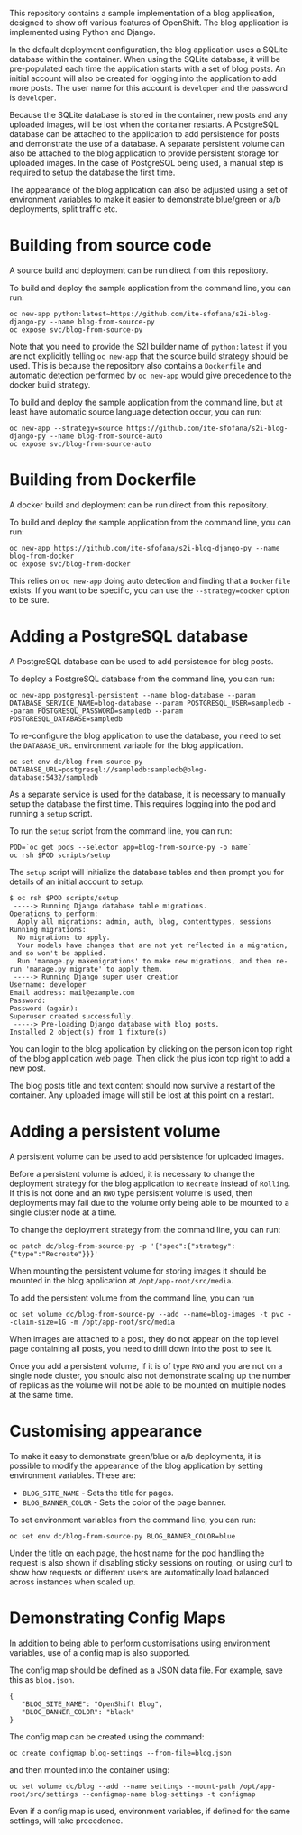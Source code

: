 This repository contains a sample implementation of a blog application, designed to show off various features of OpenShift. The blog application is implemented using Python and Django.

In the default deployment configuration, the blog application uses a SQLite database within the container. When using the SQLite database, it will be pre-populated each time the application starts with a set of blog posts. An initial account will also be created for logging into the application to add more posts. The user name for this account is ``developer`` and the password is ``developer``.

Because the SQLite database is stored in the container, new posts and any uploaded images, will be lost when the container restarts. A PostgreSQL database can be attached to the application to add persistence for posts and demonstrate the use of a database. A separate persistent volume can also be attached to the blog application to provide persistent storage for uploaded images. In the case of PostgreSQL being used, a manual step is required to setup the database the first time.

The appearance of the blog application can also be adjusted using a set of environment variables to make it easier to demonstrate blue/green or a/b deployments, split traffic etc.

# Building from source code

A source build and deployment can be run direct from this repository.

To build and deploy the sample application from the command line, you can run:

```
oc new-app python:latest~https://github.com/ite-sfofana/s2i-blog-django-py --name blog-from-source-py
oc expose svc/blog-from-source-py
```

Note that you need to provide the S2I builder name of ``python:latest`` if you are not explicitly telling ``oc new-app`` that the source build strategy should be used. This is because the repository also contains a ``Dockerfile`` and automatic detection performed by ``oc new-app`` would give precedence to the docker build strategy.

To build and deploy the sample application from the command line, but at least have automatic source language detection occur, you can run:

```
oc new-app --strategy=source https://github.com/ite-sfofana/s2i-blog-django-py --name blog-from-source-auto
oc expose svc/blog-from-source-auto
```

# Building from Dockerfile

A docker build and deployment can be run direct from this repository.

To build and deploy the sample application from the command line, you can run:

```
oc new-app https://github.com/ite-sfofana/s2i-blog-django-py --name blog-from-docker
oc expose svc/blog-from-docker
```

This relies on ``oc new-app`` doing auto detection and finding that a ``Dockerfile`` exists. If you want to be specific, you can use the ``--strategy=docker`` option to be sure.

# Adding a PostgreSQL database

A PostgreSQL database can be used to add persistence for blog posts.

To deploy a PostgreSQL database from the command line, you can run:

```
oc new-app postgresql-persistent --name blog-database --param DATABASE_SERVICE_NAME=blog-database --param POSTGRESQL_USER=sampledb --param POSTGRESQL_PASSWORD=sampledb --param POSTGRESQL_DATABASE=sampledb
```

To re-configure the blog application to use the database, you need to set the ``DATABASE_URL`` environment variable for the blog application.

```
oc set env dc/blog-from-source-py DATABASE_URL=postgresql://sampledb:sampledb@blog-database:5432/sampledb
```

As a separate service is used for the database, it is necessary to manually setup the database the first time. This requires logging into the pod and running a ``setup`` script.

To run the ``setup`` script from the command line, you can run:

```
POD=`oc get pods --selector app=blog-from-source-py -o name`
oc rsh $POD scripts/setup
```

The ``setup`` script will initialize the database tables and then prompt you for details of an initial account to setup.

```
$ oc rsh $POD scripts/setup
 -----> Running Django database table migrations.
Operations to perform:
  Apply all migrations: admin, auth, blog, contenttypes, sessions
Running migrations:
  No migrations to apply.
  Your models have changes that are not yet reflected in a migration, and so won't be applied.
  Run 'manage.py makemigrations' to make new migrations, and then re-run 'manage.py migrate' to apply them.
 -----> Running Django super user creation
Username: developer
Email address: mail@example.com
Password:
Password (again):
Superuser created successfully.
 -----> Pre-loading Django database with blog posts.
Installed 2 object(s) from 1 fixture(s)
```

You can login to the blog application by clicking on the person icon top right of the blog application web page. Then click the plus icon top right to add a new post.

The blog posts title and text content should now survive a restart of the container. Any uploaded image will still be lost at this point on a restart.

# Adding a persistent volume

A persistent volume can be used to add persistence for uploaded images.

Before a persistent volume is added, it is necessary to change the deployment strategy for the blog application to ``Recreate`` instead of ``Rolling``. If this is not done and an ``RWO`` type persistent volume is used, then deployments may fail due to the volume only being able to be mounted to a single cluster node at a time.

To change the deployment strategy from the command line, you can run:

```
oc patch dc/blog-from-source-py -p '{"spec":{"strategy":{"type":"Recreate"}}}'
```

When mounting the persistent volume for storing images it should be mounted in the blog application at ``/opt/app-root/src/media``.

To add the persistent volume from the command line, you can run

```
oc set volume dc/blog-from-source-py --add --name=blog-images -t pvc --claim-size=1G -m /opt/app-root/src/media
```

When images are attached to a post, they do not appear on the top level page containing all posts, you need to drill down into the post to see it.

Once you add a persistent volume, if it is of type ``RWO`` and you are not on a single node cluster, you should also not demonstrate scaling up the number of replicas as the volume will not be able to be mounted on multiple nodes at the same time.

# Customising appearance

To make it easy to demonstrate green/blue or a/b deployments, it is possible to modify the appearance of the blog application by setting environment variables. These are:

* ``BLOG_SITE_NAME`` - Sets the title for pages.
* ``BLOG_BANNER_COLOR`` - Sets the color of the page banner.

To set environment variables from the command line, you can run:

```
oc set env dc/blog-from-source-py BLOG_BANNER_COLOR=blue
```

Under the title on each page, the host name for the pod handling the request is also shown if disabling sticky sessions on routing, or using curl to show how requests or different users are automatically load balanced across instances when scaled up.

# Demonstrating Config Maps

In addition to being able to perform customisations using environment variables, use of a config map is also supported.

The config map should be defined as a JSON data file. For example, save this as ``blog.json``.

```
{
   "BLOG_SITE_NAME": "OpenShift Blog",
   "BLOG_BANNER_COLOR": "black"
}
```

The config map can be created using the command:

```
oc create configmap blog-settings --from-file=blog.json
```

and then mounted into the container using:

```
oc set volume dc/blog --add --name settings --mount-path /opt/app-root/src/settings --configmap-name blog-settings -t configmap
```

Even if a config map is used, environment variables, if defined for the same settings, will take precedence.

